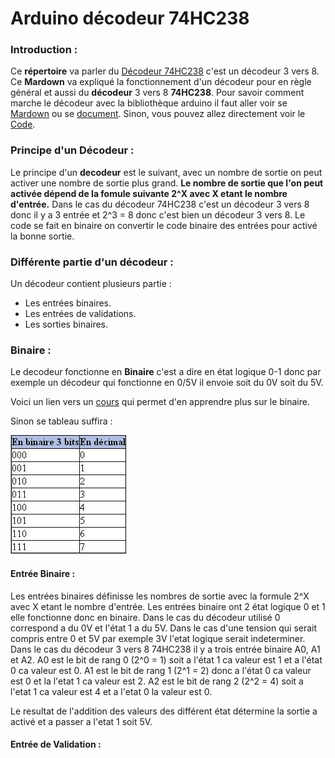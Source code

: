 # Arduino décodeur 74HC238

### Introduction :

Ce __répertoire__ va parler du [Décodeur 74HC238](https://github.com/J3R5/Arduino_decodeur/blob/main/datasheet/74HC238.PDF) c'est un décodeur 3 vers 8. Ce **Mardown** va expliqué la fonctionnement d'un décodeur pour en règle général et aussi du **décodeur** 3 vers 8 **74HC238**. Pour savoir comment marche le décodeur avec la bibliothèque arduino il faut aller voir se [Mardown]() ou se [document](). Sinon, vous pouvez allez directement voir le [Code]().

### Principe d'un Décodeur :

Le principe d'un **decodeur** est le suivant, avec un nombre de sortie on peut activer une nombre de sortie plus grand. **Le nombre de sortie que l'on peut activée dépend de la fomule suivante 2^X avec X etant le nombre d'entrée.** Dans le cas du décodeur 74HC238 c'est un décodeur 3 vers 8 donc il y a 3 entrée et 2^3 = 8 donc c'est bien un décodeur 3 vers 8. Le code se fait en binaire on convertir le code binaire des entrées pour activé la bonne sortie.

### Différente partie d'un décodeur :

Un décodeur contient plusieurs partie :

* Les entrées binaires.
* Les entrées de validations.
* Les sorties binaires.

### Binaire :

Le decodeur fonctionne en **Binaire** c'est a dire en état logique 0-1 donc par exemple un décodeur qui fonctionne en 0/5V il envoie soit du 0V soit du 5V. 

Voici un lien vers un [cours](https://lehollandaisvolant.net/tuto/bin/) qui permet d'en apprendre plus sur le binaire.

Sinon se tableau suffira :

![Tableau binaire 3 bits](https://github.com/J3R5/Arduino_decodeur/blob/main/datasheet/photo_tableau_binaire.png)

#### Entrée Binaire : 

Les entrées binaires définisse les nombres de sortie avec la formule 2^X avec X etant le nombre d'entrée. Les entrées binaire ont 2 état logique 0 et 1 elle fonctionne donc en binaire. Dans le cas du décodeur utilisé 0 correspond a du 0V et l'état 1 a du 5V. Dans le cas d'une tension qui serait compris entre 0 et 5V par exemple 3V l'etat logique serait indeterminer. Dans le cas du décodeur 3 vers 8 74HC238 il y a trois entrée binaire A0, A1 et A2. A0 est le bit de rang 0 (2^0 = 1) soit a l'état 1 ca valeur est 1 et a l'état 0 ca valeur est 0. A1 est le bit de rang 1 (2^1 = 2) donc a l'état 0 ca valeur est 0 et la l'etat 1 ca valeur est 2. A2 est le bit de rang 2 (2^2 = 4) soit a l'etat 1 ca valeur est 4 et a l'etat 0 la valeur est 0.

Le resultat de l'addition des valeurs des différent état détermine la sortie a activé et a passer a l'etat 1 soit 5V.

#### Entrée de Validation :


